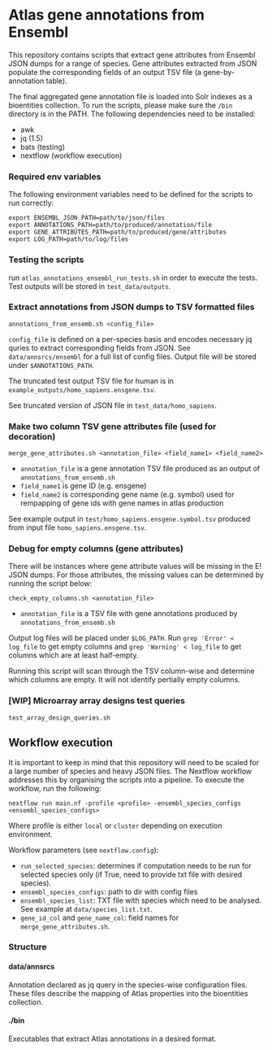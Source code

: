 # Atlas gene annotations from Ensembl

This repository contains scripts that extract gene attributes from Ensembl JSON dumps for a range of species. Gene attributes extracted from JSON populate the corresponding fields of an output TSV file (a gene-by-annotation table).

The final aggregated gene annotation file is loaded into Solr indexes as a bioentities collection. To run the scripts, please make sure the `/bin` directory is in the PATH. The following dependencies need to be installed: 

- awk
- jq (1.5)
- bats (testing)
- nextflow (workflow execution)

### Required env variables
The following environment variables need to be defined for the scripts to run correctly: 
```
export ENSEMBL_JSON_PATH=path/to/json/files
export ANNOTATIONS_PATH=path/to/produced/annotation/file
export GENE_ATTRIBUTES_PATH=path/to/produced/gene/attributes
export LOG_PATH=path/to/log/files
```

### Testing the scripts
run `atlas_annotations_ensembl_run_tests.sh` in order to execute the tests. Test outputs will be stored in `test_data/outputs`. 

### Extract annotations from JSON dumps to TSV formatted files 

```
annotations_from_ensemb.sh <config_file>
```
`config_file` is defined on a per-species basis and encodes necessary jq quries to extract corresponding fields from JSON. See `data/annsrcs/ensembl` for a full list of config files. Output file will be stored under `$ANNOTATIONS_PATH`.

The truncated test output TSV file for human is in `example_outputs/homo_sapiens.ensgene.tsv`.  

See truncated version of JSON file in `test_data/homo_sapiens`. 

### Make two column TSV gene attributes file (used for decoration)

```
merge_gene_attributes.sh <annotation_file> <field_name1> <field_name2>
```
- `annotation_file` is a gene annotation TSV file produced as an output of `annotations_from_ensemb.sh`
- `field_name1` is gene ID (e.g. ensgene)
- `field_name2` is corresponding gene name (e.g. symbol) used for rempapping of gene ids with gene names in atlas production

See example output in `test/homo_sapiens.ensgene.symbol.tsv` produced from input file `homo_sapiens.ensgene.tsv`. 

### Debug for empty columns (gene attributes)

There will be instances where gene attribute values will be missing in the E! JSON dumps. For those attributes, the missing values can be determined by running the script below:
```
check_empty_columns.sh <annotation_file> 
```
- `annotation_file` is a TSV file with gene annotations produced by `annotations_from_ensemb.sh`

Output log files will be placed under `$LOG_PATH`. 
Run `grep 'Error' < log_file` to get empty columns and `grep 'Warning' < log_file` to get columns which are at least half-empty. 

Running this script will scan through the TSV column-wise and determine which columns are empty. It will not identify pertially empty columns.


### [WIP] Microarray array designs test queries

```
test_array_design_queries.sh
```

## Workflow execution 
It is important to keep in mind that this repository will need to be scaled for a large number of species and heavy JSON files. The Nextflow workflow addresses this by organising the scripts into a pipeline. To execute the workflow, run the following: 
```
nextflow run main.nf -profile <profile> -ensembl_species_configs <ensembl_species_configs> 
```
Where profile is either `local` or `cluster` depending on execution environment. 

Workflow parameters (see `nextflow.config`):
- `run_selected_species`: determines if computation needs to be run for selected species only (if True, need to provide txt file with desired species).
- `ensembl_species_configs`: path to dir with config files 
- `ensembl_species_list`: TXT file with species which need to be analysed. See example at `data/species_list.txt`. 
- `gene_id_col` and `gene_name_col`: field names for `merge_gene_attributes.sh`.

### Structure

#### data/annsrcs
Annotation declared as jq query in the species-wise configuration files. These files describe the mapping of Atlas properties into the bioentities collection. 

#### ./bin
Executables that extract Atlas annotations in a desired format.



